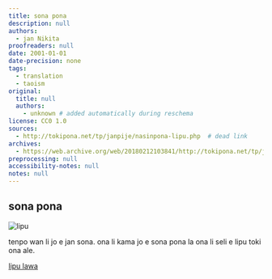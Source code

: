 ```yaml
---
title: sona pona
description: null
authors:
  - jan Nikita
proofreaders: null
date: 2001-01-01
date-precision: none
tags:
  - translation
  - taoism
original:
  title: null
  authors:
    - unknown # added automatically during reschema
license: CC0 1.0
sources:
  - http://tokipona.net/tp/janpije/nasinpona-lipu.php  # dead link
archives:
  - https://web.archive.org/web/20180212103841/http://tokipona.net/tp/janpije/nasinpona-lipu.php
preprocessing: null
accessibility-notes: null
notes: null
---
```


## sona pona

![lipu](https://web.archive.org/web/20180212103841im_/http://tokipona.net/tp/janpije/texts/nasinpona/lipu.png)

tenpo wan li jo e jan sona. ona li kama jo e sona pona la ona li seli e lipu toki ona ale.

[lipu lawa](./nasin-pona-nasin.md)
